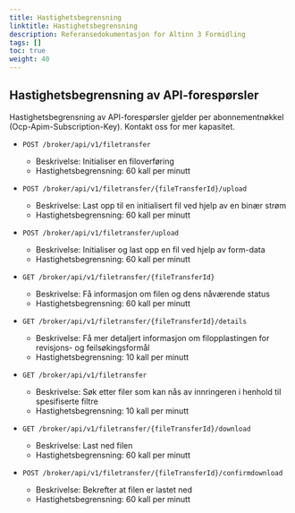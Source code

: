 ```yaml
---
title: Hastighetsbegrensning
linktitle: Hastighetsbegrensning
description: Referansedokumentasjon for Altinn 3 Formidling
tags: []
toc: true
weight: 40
---
```


## Hastighetsbegrensning av API-forespørsler

Hastighetsbegrensning av API-forespørsler gjelder per abonnementnøkkel (Ocp-Apim-Subscription-Key). Kontakt oss for mer kapasitet.

- `POST /broker/api/v1/filetransfer`
  - Beskrivelse: Initialiser en filoverføring
  - Hastighetsbegrensning: 60 kall per minutt
  
- `POST /broker/api/v1/filetransfer/{fileTransferId}/upload`
  - Beskrivelse: Last opp til en initialisert fil ved hjelp av en binær strøm
  - Hastighetsbegrensning: 60 kall per minutt

- `POST /broker/api/v1/filetransfer/upload`
  - Beskrivelse: Initialiser og last opp en fil ved hjelp av form-data
  - Hastighetsbegrensning: 60 kall per minutt

- `GET /broker/api/v1/filetransfer/{fileTransferId}`
  - Beskrivelse: Få informasjon om filen og dens nåværende status
  - Hastighetsbegrensning: 60 kall per minutt

- `GET /broker/api/v1/filetransfer/{fileTransferId}/details`
  - Beskrivelse: Få mer detaljert informasjon om filopplastingen for revisjons- og feilsøkingsformål
  - Hastighetsbegrensning: 10 kall per minutt

- `GET /broker/api/v1/filetransfer`
  - Beskrivelse: Søk etter filer som kan nås av innringeren i henhold til spesifiserte filtre
  - Hastighetsbegrensning: 10 kall per minutt

- `GET /broker/api/v1/filetransfer/{fileTransferId}/download`
  - Beskrivelse: Last ned filen
  - Hastighetsbegrensning: 60 kall per minutt

- `POST /broker/api/v1/filetransfer/{fileTransferId}/confirmdownload`
  - Beskrivelse: Bekrefter at filen er lastet ned
  - Hastighetsbegrensning: 60 kall per minutt
